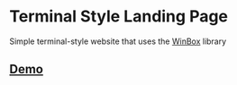 # Terminal Style Landing Page

Simple terminal-style website that uses the [WinBox](https://github.com/nextapps-de/winbox) library

## [Demo]()
